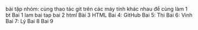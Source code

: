 bài tập nhóm: cùng thao tác git trên các máy tính khác nhau để cùng làm 1 bt
Bai 1 lam bai tap
bai 2 html
Bài 3 HTML
Bai 4: GitHub
Bai 5: Thi 
Bai 6: Vinh 
Bai 7: Lý
Bai 8
Bai 9


